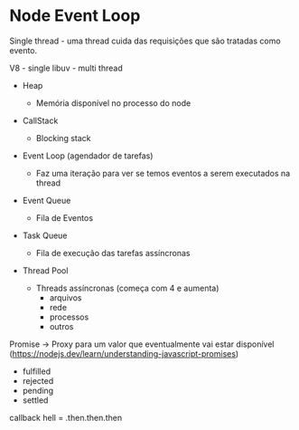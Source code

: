 # Node Event Loop

Single thread - uma thread cuida das requisições que são tratadas como evento.

V8 - single
libuv - multi thread

- Heap

  - Memória disponível no processo do node

- CallStack
  - Blocking stack
- Event Loop (agendador de tarefas)

  - Faz uma iteração para ver se temos eventos a serem executados na thread

- Event Queue

  - Fila de Eventos

- Task Queue

  - Fila de execução das tarefas assíncronas

- Thread Pool
  - Threads assíncronas (começa com 4 e aumenta)
    - arquivos
    - rede
    - processos
    - outros

Promise -> Proxy para um valor que eventualmente vai estar disponível (https://nodejs.dev/learn/understanding-javascript-promises)

- fulfilled
- rejected
- pending
- settled

callback hell = .then.then.then
